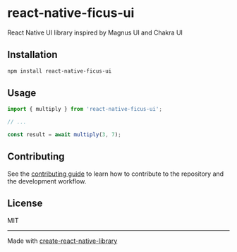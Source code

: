 # react-native-ficus-ui

React Native UI library inspired by Magnus UI and Chakra UI

## Installation

```sh
npm install react-native-ficus-ui
```

## Usage

```js
import { multiply } from 'react-native-ficus-ui';

// ...

const result = await multiply(3, 7);
```

## Contributing

See the [contributing guide](CONTRIBUTING.md) to learn how to contribute to the repository and the development workflow.

## License

MIT

---

Made with [create-react-native-library](https://github.com/callstack/react-native-builder-bob)
